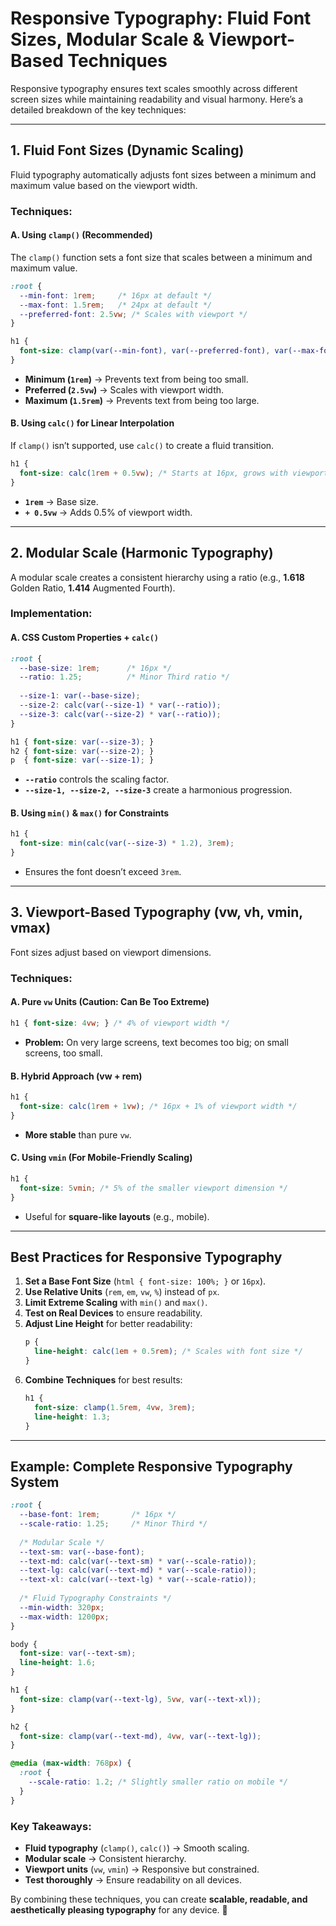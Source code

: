 # **Responsive Typography: Fluid Font Sizes, Modular Scale & Viewport-Based Techniques**

Responsive typography ensures text scales smoothly across different screen sizes while maintaining readability and visual harmony. Here’s a detailed breakdown of the key techniques:

---

## **1. Fluid Font Sizes (Dynamic Scaling)**
Fluid typography automatically adjusts font sizes between a minimum and maximum value based on the viewport width.

### **Techniques:**
#### **A. Using `clamp()` (Recommended)**
The `clamp()` function sets a font size that scales between a minimum and maximum value.

```css
:root {
  --min-font: 1rem;     /* 16px at default */
  --max-font: 1.5rem;   /* 24px at default */
  --preferred-font: 2.5vw; /* Scales with viewport */
}

h1 {
  font-size: clamp(var(--min-font), var(--preferred-font), var(--max-font));
}
```
- **Minimum (`1rem`)** → Prevents text from being too small.
- **Preferred (`2.5vw`)** → Scales with viewport width.
- **Maximum (`1.5rem`)** → Prevents text from being too large.

#### **B. Using `calc()` for Linear Interpolation**
If `clamp()` isn’t supported, use `calc()` to create a fluid transition.

```css
h1 {
  font-size: calc(1rem + 0.5vw); /* Starts at 16px, grows with viewport */
}
```
- **`1rem`** → Base size.
- **`+ 0.5vw`** → Adds 0.5% of viewport width.

---

## **2. Modular Scale (Harmonic Typography)**
A modular scale creates a consistent hierarchy using a ratio (e.g., **1.618** Golden Ratio, **1.414** Augmented Fourth).

### **Implementation:**
#### **A. CSS Custom Properties + `calc()`**
```css
:root {
  --base-size: 1rem;      /* 16px */
  --ratio: 1.25;          /* Minor Third ratio */
  
  --size-1: var(--base-size);
  --size-2: calc(var(--size-1) * var(--ratio));
  --size-3: calc(var(--size-2) * var(--ratio));
}

h1 { font-size: var(--size-3); }
h2 { font-size: var(--size-2); }
p  { font-size: var(--size-1); }
```
- **`--ratio`** controls the scaling factor.
- **`--size-1, --size-2, --size-3`** create a harmonious progression.

#### **B. Using `min()` & `max()` for Constraints**
```css
h1 {
  font-size: min(calc(var(--size-3) * 1.2), 3rem);
}
```
- Ensures the font doesn’t exceed `3rem`.

---

## **3. Viewport-Based Typography (vw, vh, vmin, vmax)**
Font sizes adjust based on viewport dimensions.

### **Techniques:**
#### **A. Pure `vw` Units (Caution: Can Be Too Extreme)**
```css
h1 { font-size: 4vw; } /* 4% of viewport width */
```
- **Problem:** On very large screens, text becomes too big; on small screens, too small.

#### **B. Hybrid Approach (vw + rem)**
```css
h1 {
  font-size: calc(1rem + 1vw); /* 16px + 1% of viewport width */
}
```
- **More stable** than pure `vw`.

#### **C. Using `vmin` (For Mobile-Friendly Scaling)**
```css
h1 {
  font-size: 5vmin; /* 5% of the smaller viewport dimension */
}
```
- Useful for **square-like layouts** (e.g., mobile).

---

## **Best Practices for Responsive Typography**
1. **Set a Base Font Size** (`html { font-size: 100%; }` or `16px`).
2. **Use Relative Units** (`rem`, `em`, `vw`, `%`) instead of `px`.
3. **Limit Extreme Scaling** with `min()` and `max()`.
4. **Test on Real Devices** to ensure readability.
5. **Adjust Line Height** for better readability:
   ```css
   p {
     line-height: calc(1em + 0.5rem); /* Scales with font size */
   }
   ```
6. **Combine Techniques** for best results:
   ```css
   h1 {
     font-size: clamp(1.5rem, 4vw, 3rem);
     line-height: 1.3;
   }
   ```

---

## **Example: Complete Responsive Typography System**
```css
:root {
  --base-font: 1rem;       /* 16px */
  --scale-ratio: 1.25;     /* Minor Third */
  
  /* Modular Scale */
  --text-sm: var(--base-font);
  --text-md: calc(var(--text-sm) * var(--scale-ratio));
  --text-lg: calc(var(--text-md) * var(--scale-ratio));
  --text-xl: calc(var(--text-lg) * var(--scale-ratio));
  
  /* Fluid Typography Constraints */
  --min-width: 320px;
  --max-width: 1200px;
}

body {
  font-size: var(--text-sm);
  line-height: 1.6;
}

h1 {
  font-size: clamp(var(--text-lg), 5vw, var(--text-xl));
}

h2 {
  font-size: clamp(var(--text-md), 4vw, var(--text-lg));
}

@media (max-width: 768px) {
  :root {
    --scale-ratio: 1.2; /* Slightly smaller ratio on mobile */
  }
}
```

### **Key Takeaways:**
- **Fluid typography** (`clamp()`, `calc()`) → Smooth scaling.
- **Modular scale** → Consistent hierarchy.
- **Viewport units** (`vw`, `vmin`) → Responsive but constrained.
- **Test thoroughly** → Ensure readability on all devices.

By combining these techniques, you can create **scalable, readable, and aesthetically pleasing typography** for any device. 🚀